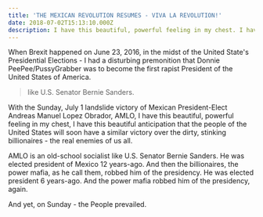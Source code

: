 ```yaml
---
title: 'THE MEXICAN REVOLUTION RESUMES - VIVA LA REVOLUTION!'
date: 2018-07-02T15:13:10.000Z
description: I have this beautiful, powerful feeling in my chest. I have this beautiful anticipation that the people of the United States will have a similar victory over the dirty, stinking billionaires - the enemies of us all
---
```

When Brexit happened on June 23, 2016, in the midst of the United State's Presidential Elections - I had a disturbing premonition that Donnie PeePee/PussyGrabber was to become the first rapist President of the United States of America.

>like U.S. Senator Bernie Sanders.

With the Sunday, July 1 landslide victory of Mexican President-Elect Andreas Manuel Lopez Obrador, AMLO, I have this beautiful, powerful feeling in my chest, I have this beautiful anticipation that the people of the United States will soon have a similar victory over the dirty, stinking billionaires - the real enemies of us all.


AMLO is an old-school socialist like U.S. Senator Bernie Sanders. He was elected president of Mexico 12 years-ago. And then the billionaires, the power mafia, as he call them, robbed him of the presidency. He was elected president 6 years-ago. And the power mafia robbed him of the presidency, again.

And yet, on Sunday - the People prevailed.
